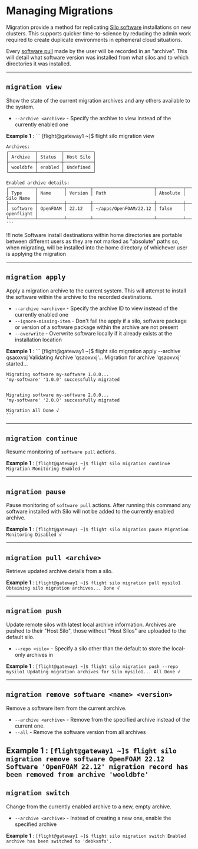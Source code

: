 # Managing Migrations

Migration provide a method for replicating [Silo software](./software.md) installations on new clusters. This supports quicker time-to-science by reducing the admin work required to create duplicate environments in ephemeral cloud situations. 

Every [software pull](./software.md#software-pull-name-version) made by the user will be recorded in an "archive". This will detail what software version was installed from what silos and to which directories it was installed. 

--- 

## `migration view`

Show the state of the current migration archives and any others available to the system.

- `--archive <archive>` - Specify the archive to view instead of the currently enabled one

**Example 1**
: 
    ```
    [flight@gateway1 ~]$ flight silo migration view

    Archives:
    ┌──────────┬─────────┬───────────┐
    │ Archive  │ Status  │ Host Silo │
    ├──────────┼─────────┼───────────┤
    │ wooldbfe │ enabled │ Undefined │
    └──────────┴─────────┴───────────┘

    Enabled archive details:
    ┌──────────┬──────────┬─────────┬───────────────────────┬──────────┬────────────┐
    │ Type     │ Name     │ Version │ Path                  │ Absolute │ Silo Name  │
    ├──────────┼──────────┼─────────┼───────────────────────┼──────────┼────────────┤
    │ software │ OpenFOAM │ 22.12   │ ~/apps/OpenFOAM/22.12 │ false    │ openflight │
    └──────────┴──────────┴─────────┴───────────────────────┴──────────┴────────────┘
    ```

!!! note
    Software install destinations within home directories are portable between different users as they are not marked as "absolute" paths so, when migrating, will be installed into the home directory of whichever user is applying the migration 

---

## `migration apply`

Apply a migration archive to the current system. This will attempt to install the software within the archive to the recorded destinations. 

- `--archive <archive>` - Specify the archive ID to view instead of the currently enabled one
- `--ignore-missing-item` - Don't fail the apply if a silo, software package or version of a software package within the archive are not present
- `--overwrite` - Overwrite software locally if it already exists at the installation location

**Example 1**
: 
    ```
    [flight@gateway1 ~]$ flight silo migration apply --archive qsaoxvxj
    Validating Archive 'qsaoxvxj'...
    Migration for archive 'qsaoxvxj' started...

    Migrating software my-software 1.0.0...
    'my-software' '1.0.0' successfully migrated


    Migrating software my-software 2.0.0...
    'my-software' '2.0.0' successfully migrated

    Migration All Done √
    ```

---

## `migration continue`

Resume monitoring of `software pull` actions.

**Example 1**
: 
    ```
    [flight@gateway1 ~]$ flight silo migration continue
    Migration Monitoring Enabled √
    ```

---

## `migration pause`

Pause monitoring of `software pull` actions. After running this command any software installed with Silo will not be added to the currently enabled archive.

**Example 1**
: 
    ```
    [flight@gateway1 ~]$ flight silo migration pause
    Migration Monitoring Disabled √
    ```

---

## `migration pull <archive>` 

Retrieve updated archive details from a silo. 

**Example 1**
: 
    ```
    [flight@gateway1 ~]$ flight silo migration pull mysilo1
    Obtaining silo migration archives...
    Done √
    ```

--- 

## `migration push`

Update remote silos with latest local archive information. Archives are pushed to their "Host Silo", those without "Host Silos" are uploaded to the default silo.

- `--repo <silo>` - Specify a silo other than the default to store the local-only archives in

**Example 1**
: 
    ```
    [flight@gateway1 ~]$ flight silo migration push --repo mysilo1
    Updating migration archives for Silo mysilo1...
    All Done √
    ```

---

## `migration remove software <name> <version>` 

Remove a software item from the current archive.

- `--archive <archive>` - Remove from the specified archive instead of the current one.
- `--all` - Remove the software version from all archives

**Example 1**
: 
    ```
    [flight@gateway1 ~]$ flight silo migration remove software OpenFOAM 22.12
    Software 'OpenFOAM 22.12' migration record has been removed from archive 'wooldbfe'
    ```
---

## `migration switch`

Change from the currently enabled archive to a new, empty archive. 

- `--archive <archive>` - Instead of creating a new one, enable the specified archive

**Example 1**
: 
    ```
    [flight@gateway1 ~]$ flight silo migration switch
    Enabled archive has been switched to 'debkxnfs'.
    ```
